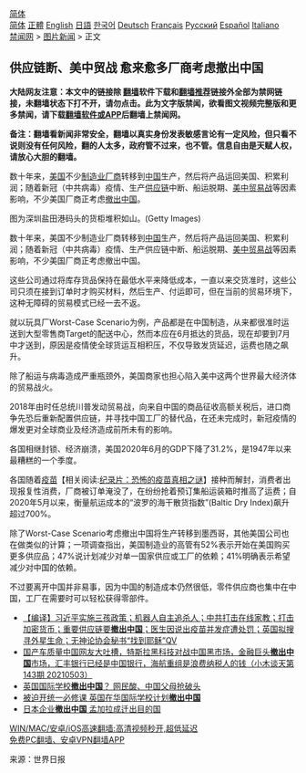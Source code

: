  <!-- 面包屑导航 --> <div class="breadcrumb"><!-- GTranslate: https://gtranslate.io/ -->  <div class="switcher notranslate">  <div class="selected">  <a href="#" onclick="return false;"> 简体</a>  </div>  <div class="option">  <a href="https://www.bannedbook.org" onclick="doGTranslate('zh-CN|zh-CN');jQuery('div.switcher div.selected a').html(jQuery(this).html());return false;" title="简体中文" class="nturl selected"> 简体</a>  <a href="https://www.bannedbook.org/zh-tw/" onclick="doGTranslate('zh-CN|zh-TW');jQuery('div.switcher div.selected a').html(jQuery(this).html());return false;" title="繁體中文" class="nturl"> 正體</a>  <a href="https://www.bannedbook.org/en/" onclick="doGTranslate('zh-CN|en');jQuery('div.switcher div.selected a').html(jQuery(this).html());return false;" title="English" class="nturl"> English</a>  <a href="https://www.bannedbook.org/ja/" onclick="doGTranslate('zh-CN|ja');jQuery('div.switcher div.selected a').html(jQuery(this).html());return false;" title="日本語" class="nturl"> 日語</a>  <a href="https://www.bannedbook.org/ko/" onclick="doGTranslate('zh-CN|ko');jQuery('div.switcher div.selected a').html(jQuery(this).html());return false;" title="한국어" class="nturl"> 한국어</a>  <a href="https://www.bannedbook.org/de/" onclick="doGTranslate('zh-CN|de');jQuery('div.switcher div.selected a').html(jQuery(this).html());return false;" title="Deutsch" class="nturl"> Deutsch</a>  <a href="https://www.bannedbook.org/fr/" onclick="doGTranslate('zh-CN|fr');jQuery('div.switcher div.selected a').html(jQuery(this).html());return false;" title="Français" class="nturl"> Français</a>  <a href="https://www.bannedbook.org/ru/" onclick="doGTranslate('zh-CN|ru');jQuery('div.switcher div.selected a').html(jQuery(this).html());return false;" title="Русский" class="nturl"> Русский</a>  <a href="https://www.bannedbook.org/es/" onclick="doGTranslate('zh-CN|es');jQuery('div.switcher div.selected a').html(jQuery(this).html());return false;" title="Español" class="nturl"> Español</a>  <a href="https://www.bannedbook.org/it/" onclick="doGTranslate('zh-CN|it');jQuery('div.switcher div.selected a').html(jQuery(this).html());return false;" title="Italiano" class="nturl"> Italiano</a>  </div>  </div>      <div class='breadcrumb-sub'><!-- Breadcrumb NavXT 6.3.0 --> <a href="https://www.bannedbook.org/" class="home">禁闻网</a> &gt; <a href="https://www.bannedbook.org/bnews/topimagenews/" class="category">图片新闻</a> &gt; 正文</div></div><h2>供应链断、美中贸战 愈来愈多厂商考虑撤出中国</h2> <p class="notice"><b>大陆网友注意：本文中的链接除 <a href="https://github.com/bannedbook/fanqiang" >翻墙</a>软件下载和<a href="https://github.com/killgcd/justmysocks/blob/master/README.md">翻墙推荐</a>链接外全部为禁网链接，未翻墙状态下打不开，请勿点击。此为文字版禁闻，欲看图文视频完整版和更多禁闻，请下载<a href="https://github.com/bannedbook/fanqiang">翻墙软件或APP</a>后翻墙上禁闻网。</p><p>备注：翻墙看新闻非常安全，翻墙以真实身份发表敏感言论有一定风险，但只看不说则没有任何风险，翻的人太多，政府管不过来，也不管。信息自由是天赋人权，请放心大胆的翻墙。</b></p>  <div class="entry"> <p id="summary">数十年来，<a href="https://www.bannedbook.org/bnews/tag/%e7%be%8e%e5%9b%bd/" class="st_tag internal_tag" rel="tag" title="标签 美国 下的日志">美国</a>不少<a href="https://www.bannedbook.org/bnews/tag/%e5%88%b6%e9%80%a0%e4%b8%9a/" class="st_tag internal_tag" rel="tag" title="标签 制造业 下的日志">制造业</a><a href="https://www.bannedbook.org/bnews/tag/%E5%8E%82%E5%95%86/" class="st_tag internal_tag" rel="tag" title="标签 厂商 下的日志">厂商</a>转移到<span class='wp_keywordlink_affiliate'><a href="https://www.bannedbook.org/" title="中国" target="_blank">中国</a></span>生产，然后将产品运回美国、积累利润；随着新冠（中共病毒）疫情、生产<a href="https://www.bannedbook.org/bnews/tag/%E4%BE%9B%E5%BA%94%E9%93%BE/" class="st_tag internal_tag" rel="tag" title="标签 供应链 下的日志">供应链</a>中断、船运脱期、<a href="https://www.bannedbook.org/bnews/tag/%e7%be%8e%e4%b8%ad/" class="st_tag internal_tag" rel="tag" title="标签 美中 下的日志">美中</a><a href="https://www.bannedbook.org/bnews/tag/%e8%b4%b8%e6%98%93%e6%88%98/" class="st_tag internal_tag" rel="tag" title="标签 贸易战 下的日志">贸易战</a>等因素影响，不少美国厂商正考虑<a href="https://www.bannedbook.org/bnews/tag/%E6%92%A4%E5%87%BA%E4%B8%AD%E5%9B%BD/" class="st_tag internal_tag" rel="tag" title="标签 撤出中国 下的日志">撤出中国</a>。</p> <p id="conimg">图为深圳盐田港码头的货柜堆积如山。(Getty Images)</p> <p>数十年来，美国不少制造业厂商转移到<a href="https://www.bannedbook.org/bnews/tag/%E4%B8%AD%E5%9B%BD/" class="st_tag internal_tag" rel="tag" title="标签 中国 下的日志">中国</a>生产，然后将产品运回美国、积累利润；随着新冠（中共病毒）疫情、生产供应链中断、船运脱期、<a href="https://www.bannedbook.org/bnews/tag/%e7%be%8e%e4%b8%ad%e8%b4%b8%e6%98%93%e6%88%98/" class="st_tag internal_tag" rel="tag" title="标签 美中贸易战 下的日志">美中贸易战</a>等因素影响，不少美国厂商正考虑撤出中国。</p>  <p>这些公司通过将库存货品保持在最低水平来降低成本，一直以来交货准时，这些公司只须在接到订单时才购买材料，然后生产、付运即可，但在当前的贸易环境下，这种无障碍的贸易模式已经一去不返。</p> <p>就以玩具厂Worst-Case Scenario为例，产品都是在中国制造，从来都很准时运送到大型零售商Target的配送中心，然而本应在6月抵达的货品，现在却要到7月中才送到，原因是疫情使全球货运互相积压，不仅导致发货延迟，运费也随之飙升。</p> <p>除了船运与病毒造成严重瓶颈外，美国商家也担心陷入美中这两个世界最大经济体的贸易战火。</p>  <p>2018年由时任总统川普发动贸易战，向来自中国的商品征收高额关税后，进口商争先恐后重新配置供应链，并寻找中国工厂的替代品，在还未完成时，新冠疫情的爆发更对全球商业及经济造成前所未有的影响。</p> <p>各国相继封锁、经济崩溃，美国2020年6月的GDP下降了31.2%，是1947年以来最糟糕的一个季度。</p> <p>各国随着<span class='wp_keywordlink'><a href="https://www.bannedbook.org/bnews/tculture/20160630/551027.html" title="疫苗" target="_blank">疫苗</a></span>【相关阅读:<a href='https://www.bannedbook.org/bnews/topimagenews/20180408/925060.html' target='_blank'>纪录片：恐怖的疫苗真相之谜</a>】接种而解封，消费者出现报复性消费，厂商被订单淹没了，在纷纷抢着预订集船运装箱时推高了运费；自2020年5月以来，衡量航运成本的“波罗的海干散货指数”(Baltic Dry Index)飙升超过700%。</p>  <p>除了Worst-Case Scenario考虑撤出中国将生产转移到墨西哥，其他美国公司也在做类似的计算；一项调查指出，美国制造业的高管有52%表示开始在美国购买更多供应品；47%说计划减少对单一国家供应或工厂的依赖；41%明确表示希望减少对中国的依赖。</p> <p>不过要离开中国并非易事，因为中国的制造成本仍然很低，零件供应商也集中在中国，工厂在需要时可以轻松获得零部件。</p> <ul class='op-related-articles' title='相关阅读'> <li><a href='https://www.bannedbook.org/bnews/bannedvideo/20210601/1557552.html' target='_blank'>【编译】习近平实施三孩政策；机器人自主追杀人；中共打击在线家教；打击加密货币；重要供应链要<b>撤出中国</b>；医生因说出疫苗并发症遭处罚；英国拟搜寻外星生命；无神论协会秘书“找到耶稣”QV</a></li> <li><a href='https://www.bannedbook.org/bnews/bannedvideo/20210503/1538800.html' target='_blank'>国产车质量中国网友大吐槽，特斯拉黑科技对战中国黑市场，金融巨头<b>撤出中国</b>市场，汇丰银行已经是中国银行，海航重组是浪费纳税人的钱（小木谈天第143期 20210503）</a></li> <li><a href='https://www.bannedbook.org/bnews/headline/20210423/1532320.html' target='_blank'>英国国际学校<b>撤出中国</b>？ 网民酸、中国父母抢破头</a></li> <li><a href='https://www.bannedbook.org/bnews/headline/20210421/1530373.html' target='_blank'>被迫开统一必修课 英国在华国际学校计划<b>撤出中国</b></a></li> <li><a href='https://www.bannedbook.org/bnews/comments/20210217/1488477.html' target='_blank'>日本企业<b>撤出中国</b> 孟加拉成迁出目的国</a></li> </ul> <p class="texttj"> <a href="https://github.com/bannedbook/fanqiang/wiki/V2ray%E6%9C%BA%E5%9C%BA" target="_blank">WIN/MAC/安卓/iOS高速翻墙:高清视频秒开,超低延迟</a><br/> <a href="https://github.com/bannedbook/fanqiang/wiki/%E7%A6%81%E9%97%BB%E7%BD%91%E5%AE%89%E5%8D%93%E7%BF%BB%E5%A2%99%E6%96%B0%E9%97%BBAPP" target="_blank">免费PC翻墙、安卓VPN翻墙APP</a></p> <p> 来源：世界日报 </p><a name='sharetosocial'></a>  <div style="margin-bottom:5px;padding-bottom:5px;clear:both"> <div id="archive-pix-1" class="banner-ads"> <!-- AuctionX Display platform tag START --> <div id="26318x728x90x621x_ADSLOT2" clicktrack="%%CLICK_URL_ESC%%"></div> <!-- AuctionX Display platform tag END --> </div> <div id="archive-pix-2" class="banner-ads"> <!-- AuctionX Display platform tag START --> <div id="26315x300x250x621x_ADSLOT2" clicktrack="%%CLICK_URL_ESC%%"></div> <!-- AuctionX Display platform tag END --> </div> </div>  <div id="archive-pix-1" class="banner-ads"> <!-- AuctionX Display platform tag START --> <div id="26318x728x90x621x_ADSLOT3" clicktrack="%%CLICK_URL_ESC%%"></div> <!-- AuctionX Display platform tag END --> </div> </div><!--END ENTRY--> 